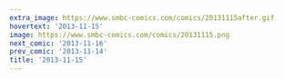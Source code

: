 ```yaml
---
extra_image: https://www.smbc-comics.com/comics/20131115after.gif
hovertext: '2013-11-15'
image: https://www.smbc-comics.com/comics/20131115.png
next_comic: '2013-11-16'
prev_comic: '2013-11-14'
title: '2013-11-15'
---
```


